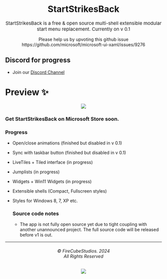 <div align="center">
<h1>StartStrikesBack</h1>

<p style="font-size:15px;">StartStrikesBack is a free & open source multi-shell extensible modular start menu replacement. Currently on v 0.1</p>
Please help us by upvoting this github issue  https://github.com/microsoft/microsoft-ui-xaml/issues/9276
</div>

## Discord for progress
- Join our [Discord Channel](https://discord.gg/windows-apps-hub-714581497222398064)

  
# Preview ✨

<p align="center">
  <img align="center" src="https://media.discordapp.net/attachments/1078011572007477298/1198802724435808326/image.png?ex=65c03b0a&is=65adc60a&hm=d51fdfaf8beeea37b599f2c2455eb05f6251867ecfdead74f96485b8c0bf19c4&=&format=webp&quality=lossless&width=1318&height=1028">
  </p>

### Get StartStrikesBack on Microsoft Store soon.


### Progress
- Open/close animations (finished but disabled in v 0.1)
- Sync with taskbar button (finished but disabled in v 0.1)
- LiveTiles + Tiled interface (in progress)
- Jumplists (in progress)
- Widgets + Win11 Widgets (in progress)
- Extensible shells (Compact, Fullscreen styles)
- Styles for Windows 8, 7, XP etc.


  ### Source code notes
  - The app is not fully open source yet due to tight coupling with another unannounced project. The full source code will be released before v1 is out.


<hr>
<h6 align="center">© FireCubeStudios. 2024
<br>
All Rights Reserved</h6>
<p align="center">
	<a href="https://github.com/FireCubeStudios/StartStrikesBack/blob/main/LICENSE"><img src="https://img.shields.io/static/v1.svg?style=for-the-badge&label=License&message=GPLv3&logoColor=d9e0ee&colorA=363a4f&colorB=b7bdf8"/></a>
</p>



